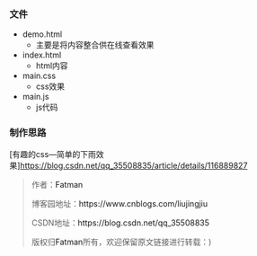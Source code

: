### 文件
- demo.html
  * 主要是将内容整合供在线查看效果
- index.html
  * html内容
- main.css
  * css效果
- main.js
  * js代码

### 制作思路
[有趣的css—简单的下雨效果]https://blog.csdn.net/qq_35508835/article/details/116889827


> <p>作者：<a herf="https://www.cnblogs.com/liujingjiu">Fatman</a></p>
> <p>博客园地址：<a
> herf="https://www.cnblogs.com/liujingjiu">https://www.cnblogs.com/liujingjiu</a></p>
> <p>CSDN地址：<a
> herf="https://blog.csdn.net/qq_35508835">https://blog.csdn.net/qq_35508835</a></p>
> 版权归<a
> herf="https://www.cnblogs.com/liujingjiu">Fatman</a>所有，欢迎保留原文链接进行转载：)